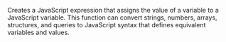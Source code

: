 Creates a JavaScript expression that assigns the value of a variable to a JavaScript variable. 
		This function can convert strings, numbers, arrays, structures, and queries to JavaScript syntax that defines equivalent variables and values.